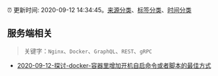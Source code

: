 :alarm_clock: 更新时间: 2020-09-12 14:34:45。[来源分类](../README.md)、[标签分类](../TAGS.md)、[时间分类](../TIMELINE.md)

## 服务端相关


> 关键字：`Nginx`、`Docker`、`GraphQL`、`REST`、`gRPC`



- [2020-09-12-探讨-docker-容器里增加开机自启命令或者脚本的最佳方式](https://www.v2ex.com/t/706467) 